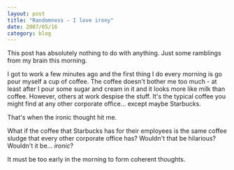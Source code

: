 ```yaml
---
layout: post
title: "Randomness - I love irony"
date: 2007/05/16
category: blog
---
```


This post has absolutely nothing to do with anything. Just some ramblings from my brain this morning. 

I got to work a few minutes ago and the first thing I do every morning is go pour myself a cup of coffee. The coffee doesn't bother me too much - at least after I pour some sugar and cream in it and it looks more like milk than coffee. However, others at work despise the stuff. It's the typical coffee you might find at any other corporate office... except maybe Starbucks. 

That's when the ironic thought hit me. 

What if the coffee that Starbucks has for their employees is the same coffee sludge that every other corporate office has? Wouldn't that be hilarious? Wouldn't it be... *ironic*? 

It must be too early in the morning to form coherent thoughts.

